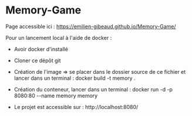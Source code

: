 # Memory-Game

Page accessible ici : https://emilien-gibeaud.github.io/Memory-Game/

Pour un lancement local à l'aide de docker :
- Avoir docker d'installé

- Cloner ce dépôt git

- Création de l'image => se placer dans le dossier source de ce fichier et lancer dans un terminal :
docker build -t memory .

- Création du conteneur, lancer dans un terminal :
docker run -d -p 8080:80 --name memory memory

- Le projet est accessible sur : http://localhost:8080/
